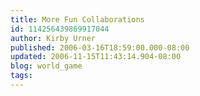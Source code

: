 ```yaml
---
title: More Fun Collaborations
id: 114256439869917044
author: Kirby Urner
published: 2006-03-16T18:59:00.000-08:00
updated: 2006-11-15T11:43:14.904-08:00
blog: world_game
tags: 
---
```


